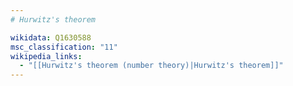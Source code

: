 ```yaml
---
# Hurwitz's theorem

wikidata: Q1630588
msc_classification: "11"
wikipedia_links:
  - "[[Hurwitz's theorem (number theory)|Hurwitz's theorem]]"
---
```

